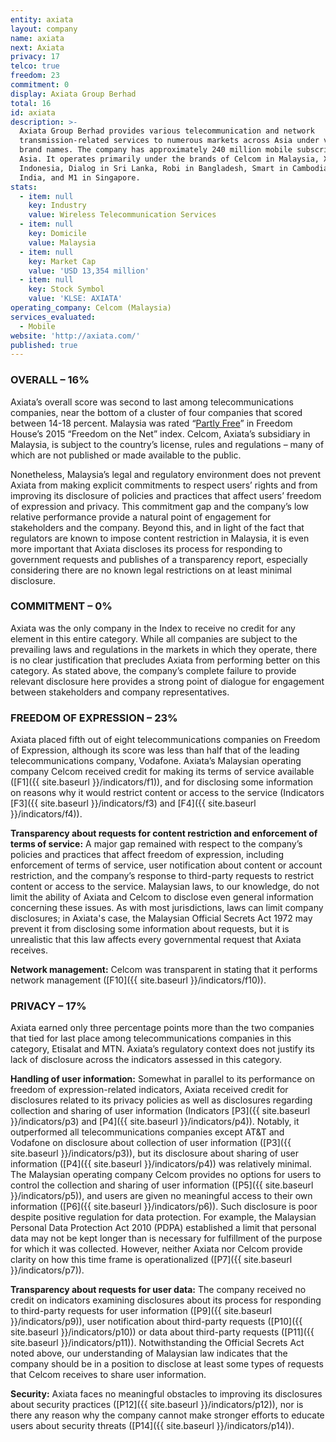 ```yaml
---
entity: axiata
layout: company
name: axiata
next: Axiata
privacy: 17
telco: true
freedom: 23
commitment: 0
display: Axiata Group Berhad
total: 16
id: axiata
description: >-
  Axiata Group Berhad provides various telecommunication and network
  transmission-related services to numerous markets across Asia under various
  brand names. The company has approximately 240 million mobile subscribers in
  Asia. It operates primarily under the brands of Celcom in Malaysia, XL in
  Indonesia, Dialog in Sri Lanka, Robi in Bangladesh, Smart in Cambodia, Idea in
  India, and M1 in Singapore.
stats:
  - item: null
    key: Industry
    value: Wireless Telecommunication Services
  - item: null
    key: Domicile
    value: Malaysia
  - item: null
    key: Market Cap
    value: 'USD 13,354 million'
  - item: null
    key: Stock Symbol
    value: 'KLSE: AXIATA'
operating_company: Celcom (Malaysia)
services_evaluated:
  - Mobile
website: 'http://axiata.com/'
published: true
---
```


### OVERALL – 16%

Axiata’s overall score was second to last among telecommunications companies, near the bottom of a cluster of four companies that scored between 14-18 percent. Malaysia was rated “[Partly Free](https://freedomhouse.org/report/freedom-net/2015/malaysia)” in Freedom House’s 2015 “Freedom on the Net” index. Celcom, Axiata’s subsidiary in Malaysia, is subject to the country’s license, rules and regulations – many of which are not published or made available to the public.

Nonetheless, Malaysia’s legal and regulatory environment does not prevent Axiata from making explicit commitments to respect users’ rights and from improving its disclosure of policies and practices that affect users’ freedom of expression and privacy. This commitment gap and the company’s low relative performance provide a natural point of engagement for stakeholders and the company. Beyond this, and in light of the fact that regulators are known to impose content restriction in Malaysia, it is even more important that Axiata discloses its process for responding to government requests and publishes of a transparency report, especially considering there are no known legal restrictions on at least minimal disclosure.

### COMMITMENT – 0%

Axiata was the only company in the Index to receive no credit for any element in this entire category. While all companies are subject to the prevailing laws and regulations in the markets in which they operate, there is no clear justification that precludes Axiata from performing better on this category. As stated above, the company’s complete failure to provide relevant disclosure here provides a strong point of dialogue for engagement between stakeholders and company representatives.

### FREEDOM OF EXPRESSION – 23%

Axiata placed fifth out of eight telecommunications companies on Freedom of Expression, although its score was less than half that of the leading telecommunications company, Vodafone. Axiata’s Malaysian operating company Celcom received credit for making its terms of service available ([F1]({{ site.baseurl }}/indicators/f1)), and for disclosing some information on reasons why it would restrict content or access to the service (Indicators [F3]({{ site.baseurl }}/indicators/f3) and [F4]({{ site.baseurl }}/indicators/f4)).

**Transparency about requests for content restriction and enforcement of terms of service:** A major gap remained with respect to the company’s policies and practices that affect freedom of expression, including enforcement of terms of service, user notification about content or account restriction, and the company’s response to third-party requests to restrict content or access to the service. Malaysian laws, to our knowledge, do not limit the ability of Axiata and Celcom to disclose even general information concerning these issues. As with most jurisdictions, laws can limit company disclosures; in Axiata's case, the Malaysian Official Secrets Act 1972 may prevent it from disclosing some information about requests, but it is unrealistic that this law affects every governmental request that Axiata receives.

**Network management:** Celcom was transparent in stating that it performs network management ([F10]({{ site.baseurl }}/indicators/f10)).

### PRIVACY – 17%

Axiata earned only three percentage points more than the two companies that tied for last place among telecommunications companies in this category, Etisalat and MTN. Axiata’s regulatory context does not justify its lack of disclosure across the indicators assessed in this category.

**Handling of user information:** Somewhat in parallel to its performance on freedom of expression-related indicators, Axiata received credit for disclosures related to its privacy policies as well as disclosures regarding collection and sharing of user information (Indicators [P3]({{ site.baseurl }}/indicators/p3) and [P4]({{ site.baseurl }}/indicators/p4)). Notably, it outperformed all telecommunications companies except AT&T and Vodafone on disclosure about collection of user information ([P3]({{ site.baseurl }}/indicators/p3)), but its disclosure about sharing of user information ([P4]({{ site.baseurl }}/indicators/p4)) was relatively minimal. The Malaysian operating company Celcom provides no options for users to control the collection and sharing of user information ([P5]({{ site.baseurl }}/indicators/p5)), and users are given no meaningful access to their own information ([P6]({{ site.baseurl }}/indicators/p6)). Such disclosure is poor despite positive regulation for data protection. For example, the Malaysian Personal Data Protection Act 2010 (PDPA) established a limit that personal data may not be kept longer than is necessary for fulfillment of the purpose for which it was collected. However, neither Axiata nor Celcom provide clarity on how this time frame is operationalized ([P7]({{ site.baseurl }}/indicators/p7)).

**Transparency about requests for user data:** The company received no credit on indicators examining disclosures about its process for responding to third-party requests for user information ([P9]({{ site.baseurl }}/indicators/p9)), user notification about third-party requests ([P10]({{ site.baseurl }}/indicators/p10)) or data about third-party requests ([P11]({{ site.baseurl }}/indicators/p11)). Notwithstanding the Official Secrets Act noted above, our understanding of Malaysian law indicates that the company should be in a position to disclose at least some types of requests that Celcom receives to share user information.

**Security:** Axiata faces no meaningful obstacles to improving its disclosures about security practices ([P12]({{ site.baseurl }}/indicators/p12)), nor is there any reason why the company cannot make stronger efforts to educate users about security threats ([P14]({{ site.baseurl }}/indicators/p14)).
